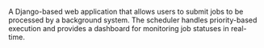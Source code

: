 A Django-based web application that allows users to submit jobs to be processed by a background system. The scheduler handles priority-based execution and provides a dashboard for monitoring job statuses in real-time.